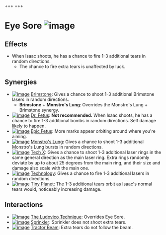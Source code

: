 +++
+++

 # Eye Sore ![image](/image/Eye_Sore.png) 

Effects
---------


* When Isaac shoots, he has a chance to fire 1-3 additional tears in random directions.
	+ The chance to fire extra tears is unaffected by luck.


Synergies
-----------


* [![image](/image/Brimstone.png)](/wiki/Brimstone "Brimstone") [Brimstone](/wiki/Brimstone "Brimstone"): Gives a chance to shoot 1-3 additional Brimstone lasers in random directions.
	+ **Brimstone** + **Monstro's Lung**: Overrides the Monstro's Lung + Brimstone synergy.
* [![image](/image/Dr._Fetus.png)](/wiki/Dr._Fetus "Dr. Fetus") [Dr. Fetus](/wiki/Dr._Fetus "Dr. Fetus"): **Not recommended.** When Isaac shoots, he has a chance to fire 1-3 additional bombs in random directions. Self damage likely to happen.
* [![image](/image/Epic_Fetus.png)](/wiki/Epic_Fetus "Epic Fetus") [Epic Fetus](/wiki/Epic_Fetus "Epic Fetus"): More marks appear orbiting around where you're aiming.
* [![image](/image/Monstro%27s_Lung.png)](/wiki/Monstro%27s_Lung "Monstro's Lung") [Monstro's Lung](/wiki/Monstro%27s_Lung "Monstro's Lung"): Gives a chance to shoot 1-3 additional Monstro's Lung bursts in random directions.
* [![image](/image/Tech_X.png)](/wiki/Tech_X "Tech X") [Tech X](/wiki/Tech_X "Tech X"): Gives a chance to shoot 1-3 additional laser rings in the same general direction as the main laser ring. Extra rings randomly deviate by up to about 25 degrees from the main ring, and their size and damage also scale with the main one.
* [![image](/image/Technology.png)](/wiki/Technology "Technology") [Technology](/wiki/Technology "Technology"): Gives a chance to fire 1-3 additional lasers in random directions.
* [![image](/image/Tiny_Planet.png)](/wiki/Tiny_Planet "Tiny Planet") [Tiny Planet](/wiki/Tiny_Planet "Tiny Planet"): The 1-3 additional tears orbit as Isaac's normal tears would, noticeably increasing damage.


Interactions
--------------


* [![image](/image/The_Ludovico_Technique.png)](/wiki/The_Ludovico_Technique "The Ludovico Technique") [The Ludovico Technique](/wiki/The_Ludovico_Technique "The Ludovico Technique"): Overrides Eye Sore.
* [![image](/image/Sprinkler.png)](/wiki/Sprinkler "Sprinkler") [Sprinkler](/wiki/Sprinkler "Sprinkler"): Sprinkler does not shoot extra tears.
* [![image](/image/Tractor_Beam.png)](/wiki/Tractor_Beam "Tractor Beam") [Tractor Beam](/wiki/Tractor_Beam "Tractor Beam"): Extra tears do not follow the beam.


